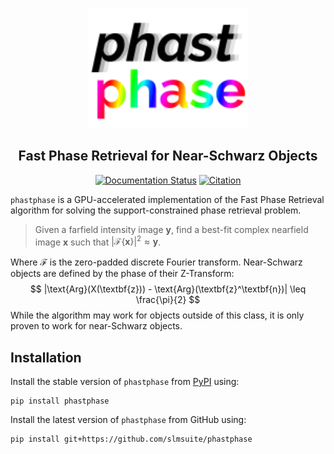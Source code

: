 <p align="center">
<picture>
<source media="(prefers-color-scheme: dark)" srcset="https://raw.githubusercontent.com/slmsuite/phastphase/main/docs/source/static/phastphase-dark.svg">
<img alt="phastphase" src="https://raw.githubusercontent.com/slmsuite/phastphase/main/docs/source/static/phastphase.svg" width="256">
</picture>
</p>

<h2 align="center">Fast Phase Retrieval for Near-Schwarz Objects</h2>

<p align="center">
<a href="https://phastphase.readthedocs.io/en/latest"><img alt="Documentation Status" src="https://readthedocs.org/projects/phastphase/badge/?version=latest"></a>
<a href="https://arxiv.org/abs/2407.01350"><img alt="Citation" src="https://img.shields.io/badge/cite-arXiv%3A2407.01350-B31B1B.svg"></a>
</p>

`phastphase` is a GPU-accelerated implementation of the Fast Phase Retrieval algorithm for solving the support-constrained phase retrieval problem.

> Given a farfield intensity image $\textbf{y}$, find a best-fit complex nearfield image $\textbf{x}$ such that $\left| \mathcal{F}\{\textbf{x}\} \right|^2 \approx \textbf{y}$.
    
Where $\mathcal{F}$ is the zero-padded discrete Fourier transform.
Near-Schwarz objects are defined by the phase of their Z-Transform:
    $$ |\text{Arg}(X(\textbf{z})) - \text{Arg}(\textbf{z}^\textbf{n})| \leq \frac{\pi}{2} $$
While the algorithm may work for objects outside of this class, it is only proven to work for near-Schwarz objects. 

## Installation

Install the stable version of `phastphase` from [PyPI](https://pypi.org/project/phastphase/) using:

```console
pip install phastphase
```

Install the latest version of `phastphase` from GitHub using:

```console
pip install git+https://github.com/slmsuite/phastphase
```